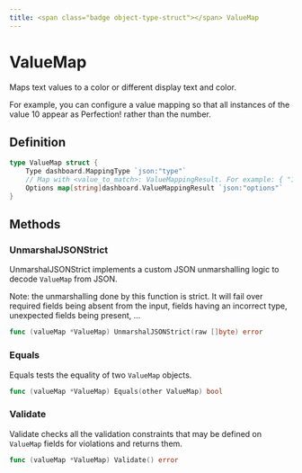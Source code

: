 ```yaml
---
title: <span class="badge object-type-struct"></span> ValueMap
---
```

# <span class="badge object-type-struct"></span> ValueMap

Maps text values to a color or different display text and color.

For example, you can configure a value mapping so that all instances of the value 10 appear as Perfection! rather than the number.

## Definition

```go
type ValueMap struct {
    Type dashboard.MappingType `json:"type"`
    // Map with <value_to_match>: ValueMappingResult. For example: { "10": { text: "Perfection!", color: "green" } }
    Options map[string]dashboard.ValueMappingResult `json:"options"`
}
```
## Methods

### <span class="badge object-method"></span> UnmarshalJSONStrict

UnmarshalJSONStrict implements a custom JSON unmarshalling logic to decode `ValueMap` from JSON.

Note: the unmarshalling done by this function is strict. It will fail over required fields being absent from the input, fields having an incorrect type, unexpected fields being present, …

```go
func (valueMap *ValueMap) UnmarshalJSONStrict(raw []byte) error
```

### <span class="badge object-method"></span> Equals

Equals tests the equality of two `ValueMap` objects.

```go
func (valueMap *ValueMap) Equals(other ValueMap) bool
```

### <span class="badge object-method"></span> Validate

Validate checks all the validation constraints that may be defined on `ValueMap` fields for violations and returns them.

```go
func (valueMap *ValueMap) Validate() error
```

